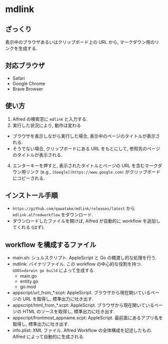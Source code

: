 # mdlink

## ざっくり
表示中のブラウザあるいはクリップボード上の URL から, マークダウン用のリンクを生成する.

## 対応ブラウザ
- Safari
- Google Chrome
- Brave Browser

## 使い方
1. Alfred の検索窓に `mdlink` と入力する.
2. 実行した状況により, 動作は変わる
  - ブラウザを表示しながら実行した場合, 表示中のページのタイトルが表示される.
  - そうでない場合, クリップボードにある URL をもとにして, 参照先のページのタイトルが表示される.
4. エンターキーを押すと, 表示されたタイトルとページの URL を含むマークダウン用リンク (e.g., `[Google](https://www.google.com)` がクリップボードにコピーされる.

## インストール手順
- `https://github.com/qawatake/mdlink/releases/latest` から `mdlink.alfredworkflow` をダウンロード.
- ダウンロードしたファイルを開けば, Alfred が自動的に workflow を追加してくれる (はず).

## workflow を構成するファイル
- main.sh: シュルスクリプト. AppleScript と Go の橋渡し的な処理を行う.
- mdlink: バイナリファイル. この workflow の中心的な役割を持つ. `GOOS=darwin go build` によって生成する.
  - main.go
  - entity.go
  - go.mod
- appscript/url_from_*.scpt: AppleScript. ブラウザから現在開いているページの URL を取得し, 標準出力に吐き出す.
- appscript/html_from_*.scpt: AppleScript. ブラウザから現在開いているページの HTML のソースを取得し, 標準出力に吐き出す.
- appscript/frontmost_appname.scpt: AppleScript. 最前面にあるアプリ名を取得し, 標準出力に吐き出す.
- info.plist: XML ファイル. Alfred Workflow の全体構成を記述したもの. Alfred によって自動的に生成される.